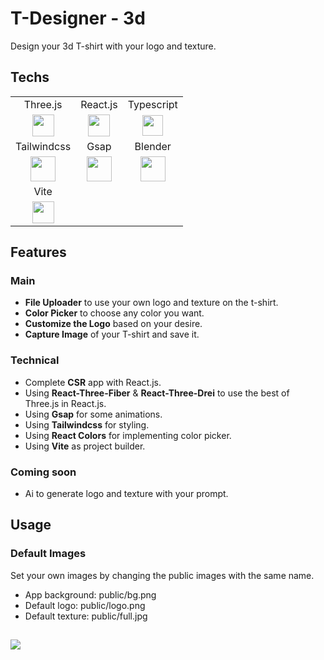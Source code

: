 # T-Designer - 3d

Design your 3d T-shirt with your logo and texture.

## Techs

<table>
  <tr align="center">
    <td>Three.js</td>
    <td>React.js</td>
    <td>Typescript</td>
  </tr>
  <tr align="center">
    <td><img src="https://i.postimg.cc/GhbBDr6z/threejs.png" width="35px" /></td>
    <td><img  src="https://i.postimg.cc/7LR71cSh/react.png" width="35px"/></td>
    <td><img src="https://i.postimg.cc/wjnzcgSY/ts.png" width="33px" /></td>
  </tr>
  <tr align="center">
    <td>Tailwindcss</td>
    <td>Gsap</td>
    <td>Blender</td>
  </tr>
  <tr align="center">
    <td><img src="https://i.postimg.cc/3NTknHN8/tailwind.png" width="40px" /></td>
    <td><img  src="https://i.postimg.cc/7L2wxs9z/gsap.png" width="40px"/></td>
    <td><img  src="https://i.postimg.cc/RVSScTCr/blender.png" width="40px"/></td>
  </tr>
  <tr align="center">
    <td>Vite</td>
    <td></td>
    <td></td>
  </tr>
  <tr align="center">
    <td><img src="https://i.postimg.cc/W1zX0WDB/vite.png" width="35px" /></td>
    <td></td>
    <td></td>
  </tr>
</table>

## Features

### Main

- **File Uploader** to use your own logo and texture on the t-shirt.
- **Color Picker** to choose any color you want.
- **Customize the Logo** based on your desire.
- **Capture Image** of your T-shirt and save it.

### Technical

- Complete **CSR** app with React.js.
- Using **React-Three-Fiber** & **React-Three-Drei** to use the best of Three.js in React.js.
- Using **Gsap** for some animations.
- Using **Tailwindcss** for styling.
- Using **React Colors** for implementing color picker.
- Using **Vite** as project builder.

### Coming soon

- Ai to generate logo and texture with your prompt.

## Usage

### Default Images

Set your own images by changing the public images with the same name.

- App background: public/bg.png
- Default logo: public/logo.png
- Default texture: public/full.jpg

##

[![](https://i.postimg.cc/pTq6WPjr/card.png)](https://github.com/AriyanMLZM)

